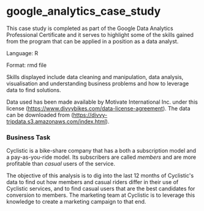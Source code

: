 # google_analytics_case_study
This case study is completed as part of the Google Data Analytics Professional Certificate and it serves to highlight some of the skills gained from the program that can be applied in a position as a data analyst.

Language: R

Format: rmd file

Skills displayed include data cleaning and manipulation, data analysis, visualisation and understanding business problems and how to leverage data to find solutions.

Data used has been made available by Motivate International Inc. under this license (https://www.divvybikes.com/data-license-agreement).
The data can be downloaded from (https://divvy-tripdata.s3.amazonaws.com/index.html).

### Business Task

Cyclistic is a bike-share company that has a both a subscription model and a pay-as-you-ride model. Its subscribers are called *members* and are more profitable than *casual* users of the service.

The objective of this analysis is to dig into the last 12 months of Cyclistic's data to find out how members and casual riders differ in their use of Cyclistic services, and to find casual users that are the best candidates for conversion to members. The marketing team at Cyclistic is to leverage this knowledge to create a marketing campaign to that end.
